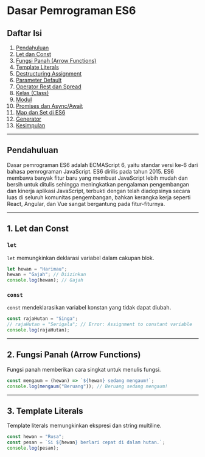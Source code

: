 # Dasar Pemrograman ES6

## Daftar Isi
1. [Pendahuluan](#pendahuluan)
2. [Let dan Const](#let-dan-const)
3. [Fungsi Panah (Arrow Functions)](#fungsi-panah-arrow-functions)
4. [Template Literals](#template-literals)
5. [Destructuring Assignment](#destructuring-assignment)
6. [Parameter Default](#parameter-default)
7. [Operator Rest dan Spread](#operator-rest-dan-spread)
8. [Kelas (Class)](#kelas-class)
9. [Modul](#modul)
10. [Promises dan Async/Await](#promises-dan-asyncawait)
11. [Map dan Set di ES6](#map-dan-set-di-es6)
12. [Generator](#generator)
13. [Kesimpulan](#kesimpulan)

---

## Pendahuluan
Dasar pemrograman ES6 adalah ECMAScript 6, yaitu standar versi ke-6 dari bahasa pemrograman JavaScript. ES6 dirilis pada tahun 2015. ES6 membawa banyak fitur baru yang membuat JavaScript lebih mudah dan bersih untuk ditulis sehingga meningkatkan pengalaman pengembangan dan kinerja aplikasi JavaScript, terbukti dengan telah diadopsinya secara luas di seluruh komunitas pengembangan, bahkan kerangka kerja seperti React, Angular, dan Vue sangat bergantung pada fitur-fiturnya.

---

## 1. Let dan Const
### `let`
`let` memungkinkan deklarasi variabel dalam cakupan blok.
```js
let hewan = "Harimau";
hewan = "Gajah"; // Diizinkan
console.log(hewan); // Gajah
```

### `const`
`const` mendeklarasikan variabel konstan yang tidak dapat diubah.
```js
const rajaHutan = "Singa";
// rajaHutan = "Serigala"; // Error: Assignment to constant variable
console.log(rajaHutan);
```

---

## 2. Fungsi Panah (Arrow Functions)
Fungsi panah memberikan cara singkat untuk menulis fungsi.
```js
const mengaum = (hewan) => `${hewan} sedang mengaum!`;
console.log(mengaum("Beruang")); // Beruang sedang mengaum!
```

---

## 3. Template Literals
Template literals memungkinkan ekspresi dan string multiline.
```js
const hewan = "Rusa";
const pesan = `Si ${hewan} berlari cepat di dalam hutan.`;
console.log(pesan);
```
